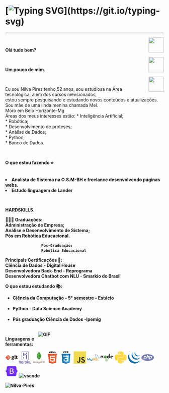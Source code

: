 # [![Typing SVG](https://readme-typing-svg.demolab.com?font=Indie+Flower&size=40&pause=1000&color=cf9075&background=FFFFFF00&vCenter=true&width=700&height=60&lines=%F0%9F%91%8B+Hello!+People,+meu+nome+é+Nilva!)](https://git.io/typing-svg)
<hr/>
<a href="mailto:piresnilva@gmail.com" target="_blank">
<img align="right" src="https://i.ibb.co/RH9HvpP/gratis-png-logotipo-de-correo-electronico-bloque-de-firma-de-iconos-de-equipo-de-correo-electronico.png"width="48px" height="48px">
</a><br />
<p align="left" > 
  <b>Olá tudo bem?</b>
</p>
<a href="https://github.com/nilva2020" target="_blank">
  <img align="right" src="https://cdn.iconscout.com/icon/free/png-256/github-108-438008.png" width="48px" height="48px">
</a><br />
<p align="left" > <b>Um pouco de mim</b>.</p>
<a href="https://www.linkedin.com/in/nilva-pires/" target="_blank">
  <img align="right" src="https://i.ibb.co/Kx2GSrT/linkedin.png" width="48px" height="48px">
</a><br />


<p align="left">
  Eu sou Nilva Pires tenho 52 anos, sou estudiosa na Área tecnológica, além dos cursos mencionados,<br />
  estou sempre pesquisando e estudando novos conteúdos e atualizações.
  Sou mãe de uma linda menina chamada Mel.</br>
  Moro em Belo Horizonte-Mg<br />
  Áreas dos meus interesses estão:
  * Inteligência Artificial;<br/>
  * Robótica;<br />
  * Desenvolvimento de proteses;<br/>
  * Análise de Dados;<br />
  * Python;<br/>
  * Banco de Dados.
  
</p>
</br>
<p align="left"> <b>O  que   estou  fazendo ⭐</p>
</br>
  <li> Analista de Sistema na O.S.M-BH e freelance  desenvolvendo páginas webs.</li>
  <li> Estudo linguagem de Lander </li>
</p><br />

<p align="left" > <b>HARDSKILLS</b>.</p>
<p align="left" >👩🏻‍🎓 Graduações:</br>
                    Administração de Empresa;</br>
                    Análise e Desenvolvimento de Sistema;</br>
                    Pós em Robótica Educacional.</p>

                    Pós-Graduação:
                    Robótica Educacional
  
<p align="left" > <b>Principais Certificações 🚀:</br>
                     Ciência de Dados - Digital House </br>
                     Desenvolvedora Back-End - Reprograma</br>
                     Desenvolvedora Chatbot com NLU - Smarkio do Brasil </p>
                     
<p align="left" >O que estou estudando 📚:</p>
<p align="left" >
<ul>
  <li> Ciência da Computação - 5° semestre - Estácio</li></br>
  <li> Python - Data Science Academy </li></br>
  <li> Pós graduação Ciência de Dados -Ipemig</li>

</ul></p></br>


<img align="right" alt="GIF" src="https://octocat-generator-assets.githubusercontent.com/my-octocat-1615670651576.png" width="400px" />


**Linguagens e ferramentas:**  

<p align="left">
<img src="https://raw.githubusercontent.com/devicons/devicon/master/icons/git/git-original-wordmark.svg" alt="git" width="40" height="40"/>
<img src="https://raw.githubusercontent.com/devicons/devicon/master/icons/heroku/heroku-original-wordmark.svg" alt="heroku" width="40" height="40"/>
<img src="https://raw.githubusercontent.com/devicons/devicon/master/icons/mongodb/mongodb-original-wordmark.svg" alt="mongodb" width="40" height="40"/>
<img src="https://raw.githubusercontent.com/devicons/devicon/master/icons/html5/html5-original-wordmark.svg" alt="html5" width="40" height="40"/> 
<img src="https://raw.githubusercontent.com/devicons/devicon/master/icons/css3/css3-original-wordmark.svg" alt="css3" width="40" height="40"/> 
<img src="https://raw.githubusercontent.com/devicons/devicon/master/icons/javascript/javascript-original.svg" alt="javascript" width="40" height="40"/> 
<img src="https://raw.githubusercontent.com/devicons/devicon/master/icons/mysql/mysql-original-wordmark.svg" alt="mysql" width="40" height="40"/> 
<img src="https://raw.githubusercontent.com/devicons/devicon/master/icons/nodejs/nodejs-original-wordmark.svg" alt="nodejs" width="40" height="40"/> 
<img src="https://raw.githubusercontent.com/devicons/devicon/master/icons/python/python-plain.svg" alt="Python" width="40" height="40" />
<img src="https://raw.githubusercontent.com/devicons/devicon/master/icons/jquery/jquery-plain.svg" alt="Jquery" width="40" height="40" />
<img src="https://raw.githubusercontent.com/devicons/devicon/master/icons/php/php-plain.svg" alt="PHP" width="40" height="40" />
<img src="https://raw.githubusercontent.com/devicons/devicon/master/icons/bootstrap/bootstrap-plain.svg" alt="Bootstrap" width="40" height="40" />
<img src="https://i.ibb.co/qRxV2fK/download.png" alt="vscode" width="40" height="40"/>
</br>
<p align="left"> <img src="https://komarev.com/ghpvc/?username=nilva2020" alt="Nilva-Pires" /> </p>

